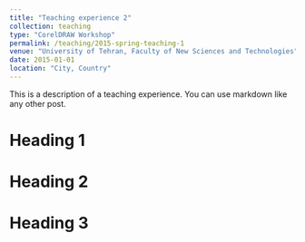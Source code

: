 ```yaml
---
title: "Teaching experience 2"
collection: teaching
type: "CorelDRAW Workshop"
permalink: /teaching/2015-spring-teaching-1
venue: "University of Tehran, Faculty of New Sciences and Technologies"
date: 2015-01-01
location: "City, Country"
---
```


This is a description of a teaching experience. You can use markdown like any other post.

Heading 1
======

Heading 2
======

Heading 3
======
